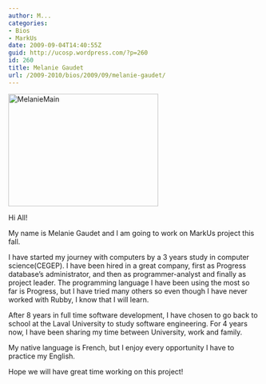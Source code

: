 ```yaml
---
author: M...
categories:
- Bios
- MarkUs
date: 2009-09-04T14:40:55Z
guid: http://ucosp.wordpress.com/?p=260
id: 260
title: Melanie Gaudet
url: /2009-2010/bios/2009/09/melanie-gaudet/
---
```


<img class="alignleft size-medium wp-image-261" title="MelanieMain" src="http://ucosp.files.wordpress.com/2009/09/melaniemain.jpg?w=300" alt="MelanieMain" width="300" height="225" />

Hi All!

My name is Melanie Gaudet and I am going to work on MarkUs project this fall. 

I have started my journey with computers by a 3 years study in computer science(CEGEP). I have been hired in a great company, first as Progress database’s administrator, and then as programmer-analyst and finally as project leader. The programming language I have been using the most so far is Progress, but I have tried many others so even though I have never worked with Rubby, I know that I will learn.

After 8 years in full time software development, I have chosen to go back to school at the Laval University to study software engineering. For 4 years now, I have been sharing my time between University, work and family.

My native language is French, but I enjoy every opportunity I have to practice my English.

Hope we will have great time working on this project!